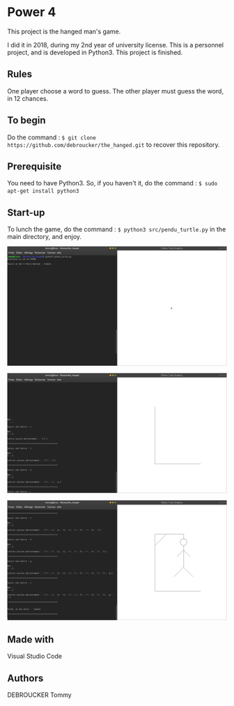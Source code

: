 # Power 4

This project is the hanged man's game. 

I did it in 2018, during my 2nd year of university license. This is a personnel project, and is developed in Python3. This project is finished.

## Rules
One player choose a word to guess. The other player must guess the word, in 12 chances.

## To begin
Do the command :  `$ git clone https://github.com/debroucker/the_hanged.git` to recover this repository.

## Prerequisite
You need to have Python3.
So, if you haven't it, do the command : `$ sudo apt-get install python3`

## Start-up
To lunch the game, do the command : `$ python3 src/pendu_turtle.py` in the main directory, and enjoy.

![take a word to guess](img/pendu1.png)

![guess the word](img/pendu2.png)

![losed](img/pendu3.png)

## Made with
Visual Studio Code

## Authors
DEBROUCKER Tommy